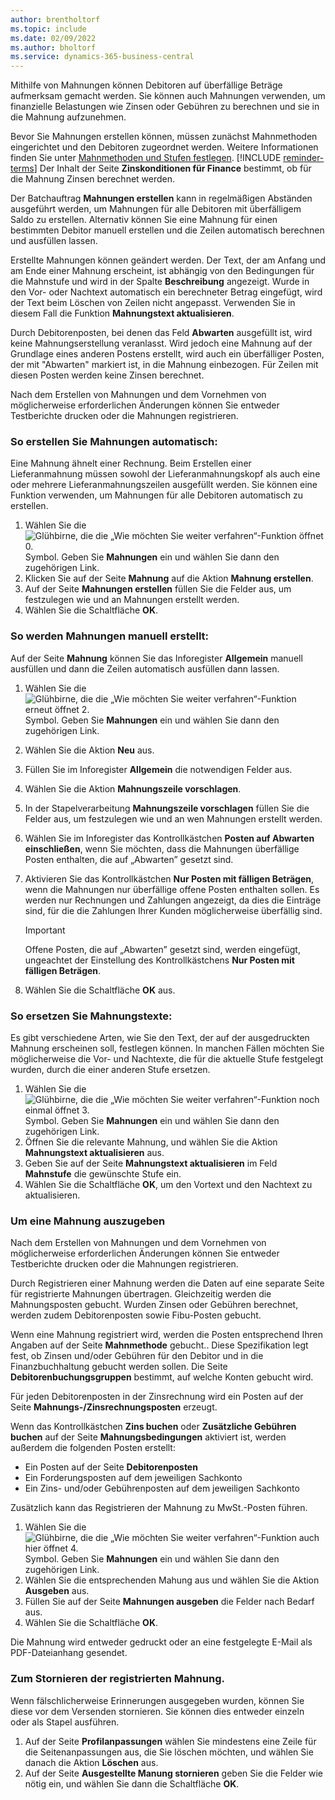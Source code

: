 ```yaml
---
author: brentholtorf
ms.topic: include
ms.date: 02/09/2022
ms.author: bholtorf
ms.service: dynamics-365-business-central
---
```

Mithilfe von Mahnungen können Debitoren auf überfällige Beträge aufmerksam gemacht werden. Sie können auch Mahnungen verwenden, um finanzielle Belastungen wie Zinsen oder Gebühren zu berechnen und sie in die Mahnung aufzunehmen.

Bevor Sie Mahnungen erstellen können, müssen zunächst Mahnmethoden eingerichtet und den Debitoren zugeordnet werden. Weitere Informationen finden Sie unter [Mahnmethoden und Stufen festlegen](../finance-setup-reminders.md). [!INCLUDE [reminder-terms](reminder-terms.md)] Der Inhalt der Seite **Zinskonditionen für Finance** bestimmt, ob für die Mahnung Zinsen berechnet werden.  

Der Batchauftrag **Mahnungen erstellen** kann in regelmäßigen Abständen ausgeführt werden, um Mahnungen für alle Debitoren mit überfälligem Saldo zu erstellen. Alternativ können Sie eine Mahnung für einen bestimmten Debitor manuell erstellen und die Zeilen automatisch berechnen und ausfüllen lassen.  

Erstellte Mahnungen können geändert werden. Der Text, der am Anfang und am Ende einer Mahnung erscheint, ist abhängig von den Bedingungen für die Mahnstufe und wird in der Spalte **Beschreibung** angezeigt. Wurde in den Vor- oder Nachtext automatisch ein berechneter Betrag eingefügt, wird der Text beim Löschen von Zeilen nicht angepasst. Verwenden Sie in diesem Fall die Funktion **Mahnungstext aktualisieren**.  

Durch Debitorenposten, bei denen das Feld **Abwarten** ausgefüllt ist, wird keine Mahnungserstellung veranlasst. Wird jedoch eine Mahnung auf der Grundlage eines anderen Postens erstellt, wird auch ein überfälliger Posten, der mit "Abwarten" markiert ist, in die Mahnung einbezogen. Für Zeilen mit diesen Posten werden keine Zinsen berechnet.

Nach dem Erstellen von Mahnungen und dem Vornehmen von möglicherweise erforderlichen Änderungen können Sie entweder Testberichte drucken oder die Mahnungen registrieren.

### <a name="to-create-a-reminder-automatically"></a>So erstellen Sie Mahnungen automatisch:

Eine Mahnung ähnelt einer Rechnung. Beim Erstellen einer Lieferanmahnung müssen sowohl der Lieferanmahnungskopf als auch eine oder mehrere Lieferanmahnungszeilen ausgefüllt werden. Sie können eine Funktion verwenden, um Mahnungen für alle Debitoren automatisch zu erstellen.

1. Wählen Sie die ![Glühbirne, die die „Wie möchten Sie weiter verfahren“-Funktion öffnet 0.](../media/ui-search/search_small.png "Tell me-Funktion") Symbol. Geben Sie **Mahnungen** ein und wählen Sie dann den zugehörigen Link.
2. Klicken Sie auf der Seite **Mahnung** auf die Aktion **Mahnung erstellen**.
3. Auf der Seite **Mahnungen erstellen** füllen Sie die Felder aus, um festzulegen wie und an Mahnungen erstellt werden.
4. Wählen Sie die Schaltfläche **OK**.

### <a name="to-create-a-reminder-manually"></a>So werden Mahnungen manuell erstellt:

Auf der Seite **Mahnung** können Sie das Inforegister **Allgemein** manuell ausfüllen und dann die Zeilen automatisch ausfüllen dann lassen.

1. Wählen Sie die ![Glühbirne, die die „Wie möchten Sie weiter verfahren“-Funktion erneut öffnet 2.](../media/ui-search/search_small.png "Tell me-Funktion") Symbol. Geben Sie **Mahnungen** ein und wählen Sie dann den zugehörigen Link.
2. Wählen Sie die Aktion **Neu** aus.
3. Füllen Sie im Inforegister **Allgemein** die notwendigen Felder aus.
4. Wählen Sie die Aktion **Mahnungszeile vorschlagen**.
5. In der Stapelverarbeitung **Mahnungszeile vorschlagen** füllen Sie die Felder aus, um festzulegen wie und an wen Mahnungen erstellt werden.
6. Wählen Sie im Inforegister das Kontrollkästchen **Posten auf Abwarten einschließen**, wenn Sie möchten, dass die Mahnungen überfällige Posten enthalten, die auf „Abwarten” gesetzt sind.
7. Aktivieren Sie das Kontrollkästchen **Nur Posten mit fälligen Beträgen**, wenn die Mahnungen nur überfällige offene Posten enthalten sollen. Es werden nur Rechnungen und Zahlungen angezeigt, da dies die Einträge sind, für die die Zahlungen Ihrer Kunden möglicherweise überfällig sind.

    > [!Important]
    > Offene Posten, die auf „Abwarten” gesetzt sind, werden eingefügt, ungeachtet der Einstellung des Kontrollkästchens **Nur Posten mit fälligen Beträgen**.

8. Wählen Sie die Schaltfläche **OK** aus.

### <a name="to-replace-reminder-texts"></a>So ersetzen Sie Mahnungstexte:

Es gibt verschiedene Arten, wie Sie den Text, der auf der ausgedruckten Mahnung erscheinen soll, festlegen können. In manchen Fällen möchten Sie möglicherweise die Vor- und Nachtexte, die für die aktuelle Stufe festgelegt wurden, durch die einer anderen Stufe ersetzen.

1. Wählen Sie die ![Glühbirne, die die „Wie möchten Sie weiter verfahren“-Funktion noch einmal öffnet 3.](../media/ui-search/search_small.png "Tell me-Funktion") Symbol. Geben Sie **Mahnungen** ein und wählen Sie dann den zugehörigen Link.
2. Öffnen Sie die relevante Mahnung, und wählen Sie die Aktion **Mahnungstext aktualisieren** aus.
3. Geben Sie auf der Seite **Mahnungstext aktualisieren** im Feld **Mahnstufe** die gewünschte Stufe ein.
4. Wählen Sie die Schaltfläche **OK**, um den Vortext und den Nachtext zu aktualisieren.

### <a name="to-issue-a-reminder"></a>Um eine Mahnung auszugeben

Nach dem Erstellen von Mahnungen und dem Vornehmen von möglicherweise erforderlichen Änderungen können Sie entweder Testberichte drucken oder die Mahnungen registrieren.

Durch Registrieren einer Mahnung werden die Daten auf eine separate Seite für registrierte Mahnungen übertragen. Gleichzeitig werden die Mahnungsposten gebucht. Wurden Zinsen oder Gebühren berechnet, werden zudem Debitorenposten sowie Fibu-Posten gebucht.

Wenn eine Mahnung registriert wird, werden die Posten entsprechend Ihren Angaben auf der Seite **Mahnmethode** gebucht.. Diese Spezifikation legt fest, ob Zinsen und/oder Gebühren für den Debitor und in die Finanzbuchhaltung gebucht werden sollen. Die Seite **Debitorenbuchungsgruppen** bestimmt, auf welche Konten gebucht wird.

Für jeden Debitorenposten in der Zinsrechnung wird ein Posten auf der Seite **Mahnungs-/Zinsrechnungsposten** erzeugt.

Wenn das Kontrollkästchen **Zins buchen** oder **Zusätzliche Gebühren buchen** auf der Seite **Mahnungsbedingungen** aktiviert ist, werden außerdem die folgenden Posten erstellt:

- Ein Posten auf der Seite **Debitorenposten**
- Ein Forderungsposten auf dem jeweiligen Sachkonto
- Ein Zins- und/oder Gebührenposten auf dem jeweiligen Sachkonto

Zusätzlich kann das Registrieren der Mahnung zu MwSt.-Posten führen.

1. Wählen Sie die ![Glühbirne, die die „Wie möchten Sie weiter verfahren“-Funktion auch hier öffnet 4.](../media/ui-search/search_small.png "Tell Me-Funktion") Symbol. Geben Sie **Mahnungen** ein und wählen Sie dann den zugehörigen Link.
2. Wählen Sie die entsprechenden Mahung aus und wählen Sie die Aktion **Ausgeben** aus.
3. Füllen Sie auf der Seite **Mahnungen ausgeben** die Felder nach Bedarf aus.
4. Wählen Sie die Schaltfläche **OK**.

Die Mahnung wird entweder gedruckt oder an eine festgelegte E-Mail als PDF-Dateianhang gesendet.

### <a name="to-cancel-an-issued-reminder"></a>Zum Stornieren der registrierten Mahnung.

Wenn fälschlicherweise Erinnerungen ausgegeben wurden, können Sie diese vor dem Versenden stornieren. Sie können dies entweder einzeln oder als Stapel ausführen.

1. Auf der Seite **Profilanpassungen** wählen Sie mindestens eine Zeile für die Seitenanpassungen aus, die Sie löschen möchten, und wählen Sie danach die Aktion **Löschen** aus.
2. Auf der Seite **Ausgestellte Manung stornieren** geben Sie die Felder wie nötig ein, und wählen Sie dann die Schaltfläche **OK**.


